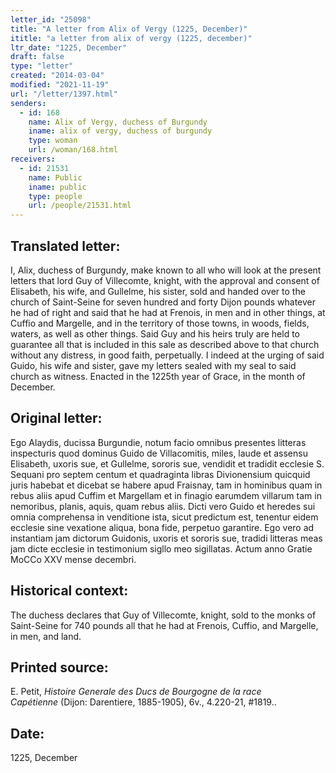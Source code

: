 ```yaml
---
letter_id: "25098"
title: "A letter from Alix of Vergy (1225, December)"
ititle: "a letter from alix of vergy (1225, december)"
ltr_date: "1225, December"
draft: false
type: "letter"
created: "2014-03-04"
modified: "2021-11-19"
url: "/letter/1397.html"
senders:
  - id: 168
    name: Alix of Vergy, duchess of Burgundy
    iname: alix of vergy, duchess of burgundy
    type: woman
    url: /woman/168.html
receivers:
  - id: 21531
    name: Public
    iname: public
    type: people
    url: /people/21531.html
---
```

<h2> Translated letter:</h2>I, Alix, duchess of Burgundy, make known to all who will look at the present letters that lord Guy of Villecomte, knight, with the approval and consent of Elisabeth, his wife, and Gullelme, his sister, sold and handed over to the church of Saint-Seine for seven hundred and forty Dijon pounds whatever he had of right and said that he had at Frenois, in men and in other things, at Cuffio and Margelle, and in the territory of those towns, in woods, fields, waters, as well as other things.  Said Guy and his heirs truly are held to guarantee all that is included in this sale as described above to that church without any distress, in good faith, perpetually.  I indeed at the urging of said Guido, his wife and sister, gave my letters sealed with my seal to said church as witness.  Enacted in the 1225th year of Grace, in the month of December.
<h2 class="mt-4"> Original letter:</h2>Ego Alaydis, ducissa Burgundie, notum facio omnibus presentes litteras inspecturis quod dominus Guido de Villacomitis, miles, laude et assensu Elisabeth, uxoris sue, et Gullelme, sororis sue, vendidit et tradidit ecclesie S. Sequani pro septem centum et quadraginta libras Divionensium quicquid juris habebat et dicebat se habere apud Fraisnay, tam in hominibus quam in rebus aliis apud Cuffim et Margellam et in finagio earumdem villarum tam in nemoribus, planis, aquis, quam rebus aliis. Dicti vero Guido et heredes sui omnia comprehensa in venditione ista, sicut predictum est, tenentur eidem ecclesie sine vexatione aliqua, bona fide, perpetuo garantire. Ego vero ad instantiam jam dictorum Guidonis, uxoris et sororis sue, tradidi litteras meas jam dicte ecclesie in testimonium sigllo meo sigillatas. Actum anno Gratie MoCCo XXV mense decembri.
<h2 class="mt-4"> Historical context:</h2>The duchess declares that Guy of Villecomte, knight, sold to the monks of Saint-Seine for 740 pounds all that he had at Frenois, Cuffio, and Margelle, in men, and land.
<h2 class="mt-4"> Printed source:</h2><p>E. Petit, <em>Histoire Generale des Ducs de Bourgogne&nbsp;</em><i>de la race Capétienne&nbsp;</i>(Dijon: Darentiere, 1885-1905), 6v., 4.220-21, #1819..</p><h2 class="mt-4"> Date:</h2>1225, December
